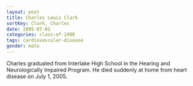 ```yaml
---
layout: post
title: Charles Lewis Clark
sortKey: Clark, Charles
date: 2005-07-01
categories: class-of-1980
tags: cardiovascular-disease
gender: male
---
```

Charles graduated from Interlake High School in the Hearing and Neurologically Impaired Program. He died suddenly at home from heart disease on July 1, 2005.
